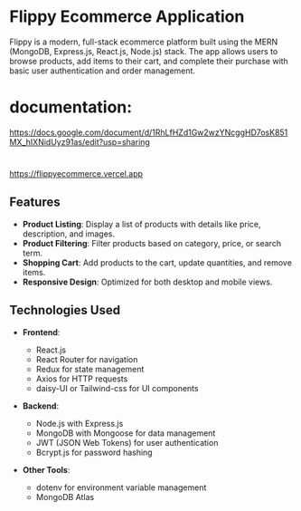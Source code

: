 # Flippy Ecommerce Application

Flippy is a modern, full-stack ecommerce platform built using the MERN (MongoDB, Express.js, React.js, Node.js) stack. The app allows users to browse products, add items to their cart, and complete their purchase with basic user authentication and order management.

# documentation: 
https://docs.google.com/document/d/1RhLfHZd1Gw2wzYNcggHD7osK851MX_hIXNidUyz91as/edit?usp=sharing

# 
https://flippyecommerce.vercel.app

## Features

- **Product Listing**: Display a list of products with details like price, description, and images.
- **Product Filtering**: Filter products based on category, price, or search term.
- **Shopping Cart**: Add products to the cart, update quantities, and remove items.
- **Responsive Design**: Optimized for both desktop and mobile views.

## Technologies Used

- **Frontend**:
  - React.js
  - React Router for navigation
  - Redux for state management
  - Axios for HTTP requests
  - daisy-UI or Tailwind-css for UI components

- **Backend**:
  - Node.js with Express.js
  - MongoDB with Mongoose for data management
  - JWT (JSON Web Tokens) for user authentication
  - Bcrypt.js for password hashing

- **Other Tools**:
  - dotenv for environment variable management
  - MongoDB Atlas
